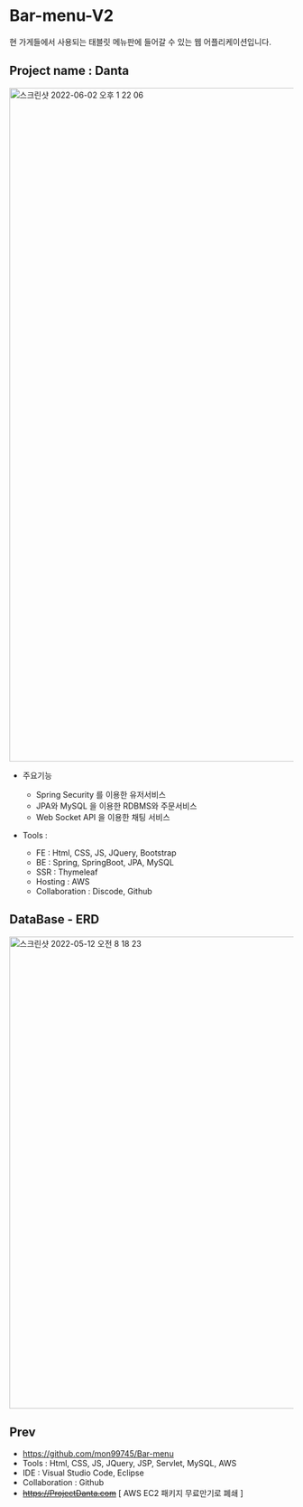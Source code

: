 # Bar-menu-V2
현 가게들에서 사용되는 태블릿 메뉴판에 들어갈 수 있는 웹 어플리케이션입니다.

## Project name : Danta

<img width="1193" alt="스크린샷 2022-06-02 오후 1 22 06" src="https://user-images.githubusercontent.com/84507123/171552485-25f2f685-8e3b-4253-9b94-7b60acc90526.png">



- 주요기능
  
  - Spring Security 를 이용한 유저서비스
  - JPA와 MySQL 을 이용한 RDBMS와 주문서비스
  - Web Socket API 을 이용한 채팅 서비스
  
- Tools : 
  
  - FE : Html, CSS, JS, JQuery, Bootstrap
  - BE : Spring, SpringBoot, JPA, MySQL 
  - SSR : Thymeleaf
  - Hosting : AWS
  - Collaboration : Discode, Github
  
## DataBase - ERD
<img width="836" alt="스크린샷 2022-05-12 오전 8 18 23" src="https://user-images.githubusercontent.com/84507123/167962798-0dfa25aa-b409-440c-95a4-5c6bf499ca6c.png">


## Prev
  - https://github.com/mon99745/Bar-menu
  - Tools : Html, CSS, JS, JQuery, JSP, Servlet, MySQL, AWS
  - IDE : Visual Studio Code, Eclipse 
  - Collaboration : Github
  - ~~https://ProjectDanta.com~~ [ AWS EC2 패키지 무료만기로 폐쇄 ]










